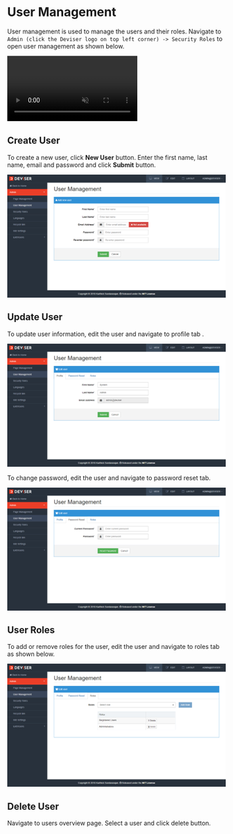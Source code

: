 # User Management
User management is used to manage the users and their roles. Navigate to `Admin (click the Deviser logo on top left corner) -> Security Roles` to open user management as shown below.

<video class="video-popup" autoplay muted loop>
  <source src="../../assets/videos/Admin_Users.mp4" type="video/mp4">
  Your browser does not support HTML5 video.
</video>

## Create User
To create a new user, click **New User** button. Enter the first name, last name, email and password and click **Submit** button.

<img class="img-popup" src="../../assets/images/Admin_NewUser.png">

## Update User
To update user information, edit the user and navigate to profile tab . 

<img class="img-popup" src="../../assets/images/Admin_EditUsers.png">

To change password, edit the user and navigate to password reset tab.

<img class="img-popup" src="../../assets/images/Admin_UserPasswordReset.png">

## User Roles
To add or remove roles for the user, edit the user and navigate to roles tab as shown below.

<img class="img-popup" src="../../assets/images/Admin_UserRoles.png">

## Delete User
Navigate to users overview page. Select a user and click delete button.